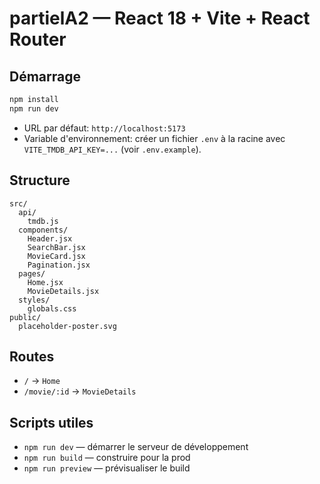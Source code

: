 # partielA2 — React 18 + Vite + React Router

## Démarrage

```bash
npm install
npm run dev
```

- URL par défaut: `http://localhost:5173`
- Variable d'environnement: créer un fichier `.env` à la racine avec `VITE_TMDB_API_KEY=...` (voir `.env.example`).

## Structure

```
src/
  api/
    tmdb.js
  components/
    Header.jsx
    SearchBar.jsx
    MovieCard.jsx
    Pagination.jsx
  pages/
    Home.jsx
    MovieDetails.jsx
  styles/
    globals.css
public/
  placeholder-poster.svg
```

## Routes
- `/` → `Home`
- `/movie/:id` → `MovieDetails`

## Scripts utiles
- `npm run dev` — démarrer le serveur de développement
- `npm run build` — construire pour la prod
- `npm run preview` — prévisualiser le build
